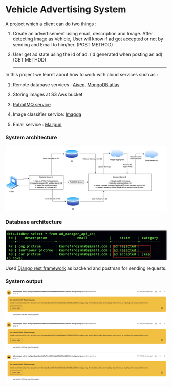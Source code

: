 # Vehicle Advertising System

A project which a client can do two things :

1. Create an advertisement using email, description and Image. After detecting Image as Vehicle, User will know if ad got accepted or not by sending and Email to him/her. (POST METHOD)

2. User get ad state using the id of ad. (id generated when posting an ad) (GET METHOD)
   
   ---

In this project we learnt about how to work with cloud services such as :

1. Remote database services : [Aiven](https://aiven.io/), [MongoDB atlas](https://www.mongodb.com/cloud/atlas/lp/try4?utm_content=controldbaasterms&utm_source=google&utm_campaign=search_gs_pl_evergreen_atlas_core_prosp-brand_gic-null_emea-nl_ps-all_desktop_eng_lead&utm_term=mongodb%20dbaas&utm_medium=cpc_paid_search&utm_ad=e&utm_ad_campaign_id=12212624536&adgroup=115749708663)

2. Storing images at S3 Aws bucket

3. [RabbitMQ service](https://www.cloudamqp.com/)

4. Image classifier service: [Imagga](https://imagga.com/)

5. Email service : [Mailgun](https://www.mailgun.com/)

### System architecture

![](https://github.com/rojinakashefi/CloudComputing/blob/main/AdvertisementManager-CloudServices/pictures/system-arch.png)

### Database architecture

![](https://github.com/rojinakashefi/CloudComputing/blob/main/AdvertisementManager-CloudServices/pictures/db-arch.png)

Used [Django rest framework](https://blog.logrocket.com/django-rest-framework-create-api/) as backend and postman for sending requests.

### System output

![](https://github.com/rojinakashefi/CloudComputing/blob/main/AdvertisementManager-CloudServices/pictures/sys-out.png)
